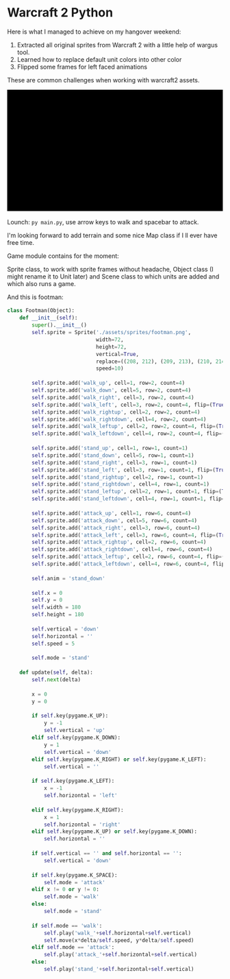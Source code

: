 # Warcraft 2 Python

Here is what I managed to achieve on my hangover weekend:

1. Extracted all original sprites from Warcraft 2 with a little help of wargus tool.
2. Learned how to replace default unit colors into other color
3. Flipped some frames for left faced animations

These are common challenges when working with warcraft2 assets.

![alt text](./war2.gif)

Lounch: ```py main.py```, use arrow keys to walk and spacebar to attack.

I'm looking forward to add terrain and some nice Map class if I ll ever have free time.

Game module contains for the moment:

Sprite class, to work with sprite frames without headache, Object class (I might rename it to Unit later) and Scene class to which units are added and which also runs a game.

And this is footman:

```python
class Footman(Object):
    def __init__(self):
        super().__init__()
        self.sprite = Sprite('./assets/sprites/footman.png',
                             width=72,
                             height=72,
                             vertical=True,
                             replace=((208, 212), (209, 213), (210, 214), (211, 215)),
                             speed=10)

        self.sprite.add('walk_up', cell=1, row=2, count=4)
        self.sprite.add('walk_down', cell=5, row=2, count=4)
        self.sprite.add('walk_right', cell=3, row=2, count=4)
        self.sprite.add('walk_left', cell=3, row=2, count=4, flip=(True, False))
        self.sprite.add('walk_rightup', cell=2, row=2, count=4)
        self.sprite.add('walk_rightdown', cell=4, row=2, count=4)
        self.sprite.add('walk_leftup', cell=2, row=2, count=4, flip=(True, False))
        self.sprite.add('walk_leftdown', cell=4, row=2, count=4, flip=(True, False))

        self.sprite.add('stand_up', cell=1, row=1, count=1)
        self.sprite.add('stand_down', cell=5, row=1, count=1)
        self.sprite.add('stand_right', cell=3, row=1, count=1)
        self.sprite.add('stand_left', cell=3, row=1, count=1, flip=(True, False))
        self.sprite.add('stand_rightup', cell=2, row=1, count=1)
        self.sprite.add('stand_rightdown', cell=4, row=1, count=1)
        self.sprite.add('stand_leftup', cell=2, row=1, count=1, flip=(True, False))
        self.sprite.add('stand_leftdown', cell=4, row=1, count=1, flip=(True, False))

        self.sprite.add('attack_up', cell=1, row=6, count=4)
        self.sprite.add('attack_down', cell=5, row=6, count=4)
        self.sprite.add('attack_right', cell=3, row=6, count=4)
        self.sprite.add('attack_left', cell=3, row=6, count=4, flip=(True, False))
        self.sprite.add('attack_rightup', cell=2, row=6, count=4)
        self.sprite.add('attack_rightdown', cell=4, row=6, count=4)
        self.sprite.add('attack_leftup', cell=2, row=6, count=4, flip=(True, False))
        self.sprite.add('attack_leftdown', cell=4, row=6, count=4, flip=(True, False))

        self.anim = 'stand_down'

        self.x = 0
        self.y = 0
        self.width = 180
        self.height = 180

        self.vertical = 'down'
        self.horizontal = ''
        self.speed = 5

        self.mode = 'stand'

    def update(self, delta):
        self.next(delta)

        x = 0
        y = 0

        if self.key(pygame.K_UP):
            y = -1
            self.vertical = 'up'
        elif self.key(pygame.K_DOWN):
            y = 1
            self.vertical = 'down'
        elif self.key(pygame.K_RIGHT) or self.key(pygame.K_LEFT):
            self.vertical = ''

        if self.key(pygame.K_LEFT):
            x = -1
            self.horizontal = 'left'

        elif self.key(pygame.K_RIGHT):
            x = 1
            self.horizontal = 'right'
        elif self.key(pygame.K_UP) or self.key(pygame.K_DOWN):
            self.horizontal = ''

        if self.vertical == '' and self.horizontal == '':
            self.vertical = 'down'

        if self.key(pygame.K_SPACE):
            self.mode = 'attack'
        elif x != 0 or y != 0:
            self.mode = 'walk'
        else:
            self.mode = 'stand'

        if self.mode == 'walk':
            self.play('walk_'+self.horizontal+self.vertical)
            self.move(x*delta/self.speed, y*delta/self.speed)
        elif self.mode == 'attack':
            self.play('attack_'+self.horizontal+self.vertical)
        else:
            self.play('stand_'+self.horizontal+self.vertical)
```

